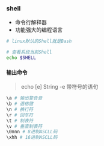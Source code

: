 ### shell
* 命令行解释器
* 功能强大的编程语言
```bash
# linux默认的Shell就是Bash

# 查看系统当前Shell
echo $SHELL
```

#### 输出命令
> echo [e] String
> -e 带符号的语句
```bash
\a # 输出警告音
\b # 退格键
\n # 换行符
\r # 回车符
\t # 制表符
\v # 垂直制表符
\0nnn # 8进制ASCLL码
\xhh # 16进制ASCLL码
```




